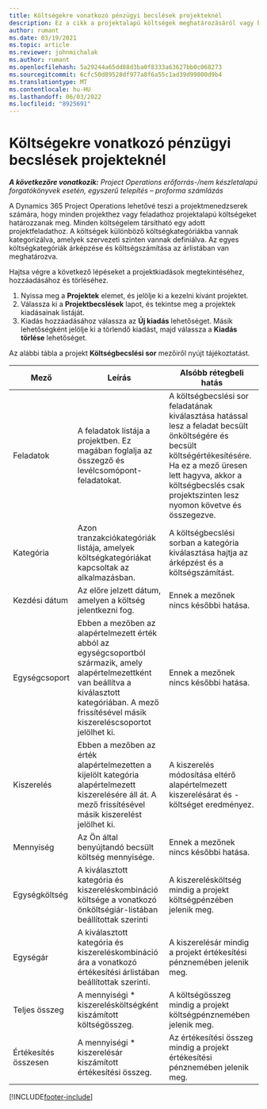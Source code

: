 ```yaml
---
title: Költségekre vonatkozó pénzügyi becslések projekteknél
description: Ez a cikk a projektalapú költségek meghatározásáról vagy becsléséről nyújt tájékoztatást.
author: rumant
ms.date: 03/19/2021
ms.topic: article
ms.reviewer: johnmichalak
ms.author: rumant
ms.openlocfilehash: 5a29244a65dd88d3ba0f8333a63627bb0c068273
ms.sourcegitcommit: 6cfc50d89528df977a8f6a55c1ad39d99800d9b4
ms.translationtype: MT
ms.contentlocale: hu-HU
ms.lasthandoff: 06/03/2022
ms.locfileid: "8925691"
---
```

# <a name="financial-estimates-for-expenses-on-projects"></a>Költségekre vonatkozó pénzügyi becslések projekteknél
_**A következőre vonatkozik:** Project Operations erőforrás-/nem készletalapú forgatókönyvek esetén, egyszerű telepítés – proforma számlázás_

A Dynamics 365 Project Operations lehetővé teszi a projektmenedzserek számára, hogy minden projekthez vagy feladathoz projektalapú költségeket határozzanak meg. Minden költségelem társítható egy adott projektfeladathoz. A költségek különböző költségkategóriákba vannak kategorizálva, amelyek szervezeti szinten vannak definiálva. Az egyes költségkategóriák árképzése és költségszámítása az árlistában van meghatározva. 

Hajtsa végre a következő lépéseket a projektkiadások megtekintéséhez, hozzáadásához és törléséhez.

1. Nyissa meg a **Projektek** elemet, és jelölje ki a kezelni kívánt projektet.
2. Válassza ki a **Projektbecslések** lapot, és tekintse meg a projektek kiadásainak listáját.
3. Kiadás hozzáadásához válassza az **Új kiadás** lehetőséget. Másik lehetőségként jelölje ki a törlendő kiadást, majd válassza a **Kiadás törlése** lehetőséget.

Az alábbi tábla a projekt **Költségbecslési sor** mezőiről nyújt tájékoztatást. 

| **Mező** | **Leírás** | **Alsóbb rétegbeli hatás** |
| --- | --- | --- |
| Feladatok | A feladatok listája a projektben. Ez magában foglalja az összegző és levélcsomópont-feladatokat. | A költségbecslési sor feladatának kiválasztása hatással lesz a feladat becsült önköltségére és becsült költségértékesítésére. Ha ez a mező üresen lett hagyva, akkor a költségbecslés csak projektszinten lesz nyomon követve és összegezve. |
| Kategória | Azon tranzakciókategóriák listája, amelyek költségkategóriákat kapcsoltak az alkalmazásban. | A költségbecslési sorban a kategória kiválasztása hajtja az árképzést és a költségszámítást. |
| Kezdési dátum | Az előre jelzett dátum, amelyen a költség jelentkezni fog. | Ennek a mezőnek nincs későbbi hatása. |
| Egységcsoport | Ebben a mezőben az alapértelmezett érték abból az egységcsoportból származik, amely alapértelmezettként van beállítva a kiválasztott kategóriában. A mező frissítésével másik kiszereléscsoportot jelölhet ki. | Ennek a mezőnek nincs későbbi hatása. |
| Kiszerelés | Ebben a mezőben az érték alapértelmezetten a kijelölt kategória alapértelmezett kiszerelésére áll át. A mező frissítésével másik kiszerelést jelölhet ki. | A kiszerelés módosítása eltérő alapértelmezett kiszerelésárat és -költséget eredményez. |
| Mennyiség | Az Ön által benyújtandó becsült költség mennyisége. | Ennek a mezőnek nincs későbbi hatása. |
| Egységköltség | A kiválasztott kategória és kiszereléskombináció költsége a vonatkozó önköltségiár-listában beállítottak szerinti | A kiszerelésköltség mindig a projekt költségpénzében jelenik meg. |
| Egységár | A kiválasztott kategória és kiszereléskombináció ára a vonatkozó értékesítési árlistában beállítottak szerinti. | A kiszerelésár mindig a projekt értékesítési pénznemében jelenik meg. |
| Teljes összeg | A mennyiségi \* kiszerelésköltségként kiszámított költségösszeg.| A költségösszeg mindig a projekt költségpénznemében jelenik meg. |
| Értékesítés összesen | A mennyiségi \* kiszerelésár kiszámított értékesítési összeg. | Az értékesítési összeg mindig a projekt értékesítési pénznemében jelenik meg. |


[!INCLUDE[footer-include](../includes/footer-banner.md)]
